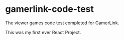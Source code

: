 # gamerlink-code-test
The viewer games code test completed for GamerLink.

This was my first ever React Project.
